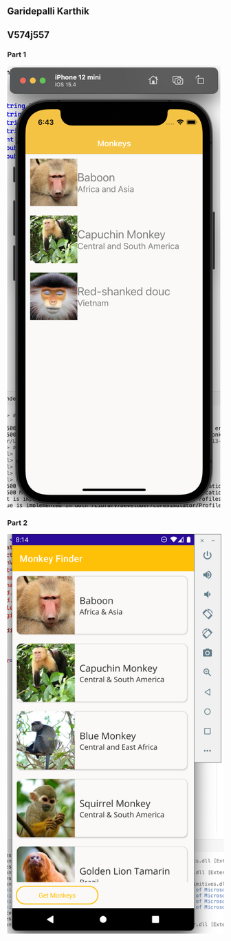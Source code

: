 ## Garidepalli Karthik

## V574j557

### Part 1

![](./screenshots/one.png)

### Part 2

![](./screenshots/two.png)
